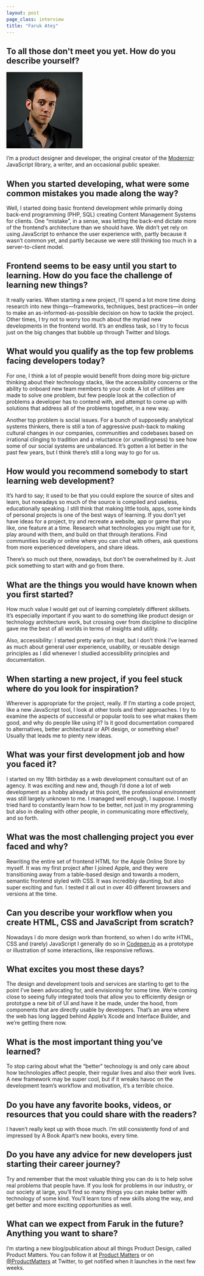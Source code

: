 ```yaml
---
layout: post
page_class: interview
title: "Faruk Ateş"
---
```



## To all those don't meet you yet. How do you describe yourself?

<img class="portrait portrait--xxl" src="/assets/images/portrait-faruk-ates.jpg" alt="Faruk Ateş's prtrait"  />

I’m a product designer and developer, the original creator of the <a class="link link--special" href="https://modernizr.com/" target="_blank" rel="noopener">Modernizr</a> JavaScript library, a writer, and an occasional public speaker.

## When you started developing, what were some common mistakes you made along the way?

Well, I started doing basic frontend development while primarily doing back-end programming (PHP, SQL) creating Content Management Systems for clients. One “mistake”, in a sense, was letting the back-end dictate more of the frontend’s architecture than we should have. We didn’t yet rely on using JavaScript to enhance the user experience with, partly because it wasn’t common yet, and partly because we were still thinking too much in a server-to-client model.

## Frontend seems to be easy until you start to learning. How do you face the challenge of learning new things?

It really varies. When starting a new project, I’ll spend a lot more time doing research into new things—frameworks, techniques, best practices—in order to make an as-informed-as-possible decision on how to tackle the project. Other times, I try not to worry too much about the myriad new developments in the frontend world. It’s an endless task, so I try to focus just on the big changes that bubble up through Twitter and blogs.

## What would you qualify as the top few problems facing developers today?

For one, I think a lot of people would benefit from doing more big-picture thinking about their technology stacks, like the accessibility concerns or the ability to onboard new team members to your code. A lot of utilities are made to solve one problem, but few people look at the collection of problems a developer has to contend with, and attempt to come up with solutions that address all of the problems together, in a new way.

Another top problem is social issues. For a bunch of supposedly analytical systems thinkers, there is still a ton of aggressive push-back to making cultural changes in our companies, communities and codebases based on irrational clinging to tradition and a reluctance (or unwillingness) to see how some of our social systems are unbalanced. It’s gotten a lot better in the past few years, but I think there’s still a long way to go for us.

## How would you recommend somebody to start learning web development?

It’s hard to say; it used to be that you could explore the source of sites and learn, but nowadays so much of the source is compiled and useless, educationally speaking. I still think that making little tools, apps, some kinds of personal projects is one of the best ways of learning. If you don’t yet have ideas for a project, try and recreate a website, app or game that you like, one feature at a time. Research what technologies you might use for it, play around with them, and build on that through iterations. Find communities locally or online where you can chat with others, ask questions from more experienced developers, and share ideas.

There’s so much out there, nowadays, but don’t be overwhelmed by it. Just pick something to start with and go from there.

## What are the things you would have known when you first started?

How much value I would get out of learning completely different skillsets. It’s especially important if you want to do something like product design or technology architecture work, but crossing over from discipline to discipline gave me the best of all worlds in terms of insights and utility.

Also, accessibility: I started pretty early on that, but I don’t think I’ve learned as much about general user experience, usability, or reusable design principles as I did whenever I studied accessibility principles and documentation.

## When starting a new project, if you feel stuck where do you look for inspiration?

Wherever is appropriate for the project, really. If I’m starting a code project, like a new JavaScript tool, I look at other tools and their approaches. I try to examine the aspects of successful or popular tools to see what makes them good, and why do people like using it? Is it good documentation compared to alternatives, better architectural or API design, or something else? Usually that leads me to plenty new ideas.

## What was your first development job and how you faced it?

I started on my 18th birthday as a web development consultant out of an agency. It was exciting and new and, though I’d done a lot of web development as a hobby already at this point, the professional environment was still largely unknown to me. I managed well enough, I suppose. I mostly tried hard to constantly learn how to be better, not just in my programming but also in dealing with other people, in communicating more effectively, and so forth.

## What was the most challenging project you ever faced and why?

Rewriting the entire set of frontend HTML for the Apple Online Store by myself. It was my first project after I joined Apple, and they were transitioning away from a table-based design and towards a modern, semantic frontend styled with CSS. It was incredibly daunting, but also super exciting and fun. I tested it all out in over 40 different browsers and versions at the time.

## Can you describe your workflow when you create HTML, CSS and JavaScript from scratch?

Nowadays I do more design work than frontend, so when I do write HTML, CSS and (rarely) JavaScript I generally do so in <a class="link link--special" href="http://codepen.io/" target="_blank" rel="noopener">Codepen.io</a> as a prototype or illustration of some interactions, like responsive reflows.

## What excites you most these days?

The design and development tools and services are starting to get to the point I’ve been advocating for, and envisioning for some time. We’re coming close to seeing fully integrated tools that allow you to efficiently design or prototype a new bit of UI and have it be made, under the hood, from components that are directly usable by developers. That’s an area where the web has long lagged behind Apple’s Xcode and Interface Builder, and we’re getting there now.

## What is the most important thing you’ve learned?

To stop caring about what the “better” technology is and only care about how technologies affect people, their regular lives and also their work lives. A new framework may be super cool, but if it wreaks havoc on the development team’s workflow and motivation, it’s a terrible choice.

## Do you have any favorite books, videos, or resources that you could share with the readers?

I haven’t really kept up with those much. I’m still consistently fond of and impressed by A Book Apart’s new books, every time.

## Do you have any advice for new developers just starting their career journey?

Try and remember that the most valuable thing you can do is to help solve real problems that people have. If you look for problems in our industry, or our society at large, you’ll find so many things you can make better with technology of some kind. You’ll learn tons of new skills along the way, and get better and more exciting opportunities as well.

## What can we expect from Faruk in the future? Anything you want to share?

I’m starting a new blog/publication about all things Product Design, called Product Matters. You can follow it at <a class="link link--special" href="https://productmatters.design" target="_blank" rel="noopener">Product Matters</a> or on <a class="link link--special" href="https://twitter.com/ProductMatters" target="_blank" rel="noopener">@ProductMatters</a> at Twitter, to get notified when it launches in the next few weeks.
